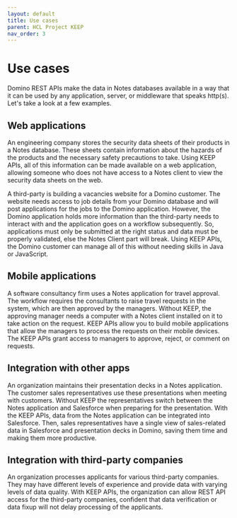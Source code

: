 ```yaml
---
layout: default
title: Use cases
parent: HCL Project KEEP
nav_order: 3
---
```


# Use cases

Domino REST APIs make the data in Notes databases available in a way that it can be used by any application, server, or middleware that speaks http(s). Let's take a look at a few examples.

## Web applications

An engineering company stores the security data sheets of their products in a Notes database. These sheets contain information about the hazards of the products and the necessary safety precautions to take. Using KEEP APIs, all of this information can be made available on a web application, allowing someone who does not have access to a Notes client to view the security data sheets on the web.

A third-party is building a vacancies website for a Domino customer. The website needs access to job details from your Domino database and will post applications for the jobs to the Domino application. However, the Domino application holds more information than the third-party needs to interact with and the application goes on a workflow subsequently. So, applications must only be submitted at the right status and data must be properly validated, else the Notes Client part will break. Using KEEP APIs, the Domino customer can manage all of this without needing skills in Java or JavaScript.

## Mobile applications

A software consultancy firm uses a Notes application for travel approval. The workflow requires the consultants to raise travel requests in the system, which are then approved by the managers. Without KEEP, the approving manager needs a computer with a Notes client installed on it to take action on the request. KEEP APIs allow you to build mobile applications that allow the managers to process the requests on their mobile devices. The KEEP APIs grant access to managers to approve, reject, or comment on requests.

## Integration with other apps

An organization maintains their presentation decks in a Notes application. The customer sales representatives use these presentations when meeting with customers. Without KEEP the representatives switch between the Notes application and Salesforce when preparing for the presentation. With the KEEP APIs, data from the Notes application can be integrated into Salesforce. Then, sales representatives have a single view of sales-related data in Salesforce and presentation decks in Domino, saving them time and making them more productive.

## Integration with third-party companies

An organization processes applicants for various third-party companies. They may have different levels of experience and provide data with varying levels of data quality. With KEEP APIs, the organization can allow REST API access for the third-party companies, confident that data verification or data fixup will not delay processing of the applicants.
